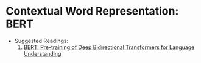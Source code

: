 # Contextual Word Representation: BERT

- Suggested Readings:
    1. [BERT: Pre-training of Deep Bidirectional Transformers for Language Understanding](https://arxiv.org/pdf/1810.04805.pdf)
